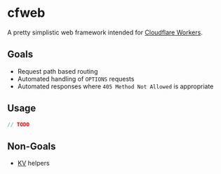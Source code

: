 # cfweb

A pretty simplistic web framework intended for [Cloudflare Workers](https://workers.cloudflare.com/).

## Goals

* Request path based routing
* Automated handling of `OPTIONS` requests
* Automated responses where `405 Method Not Allowed` is appropriate

## Usage

```typescript
// TODO
```

## Non-Goals

* [KV](https://developers.cloudflare.com/workers/learning/how-kv-works) helpers
